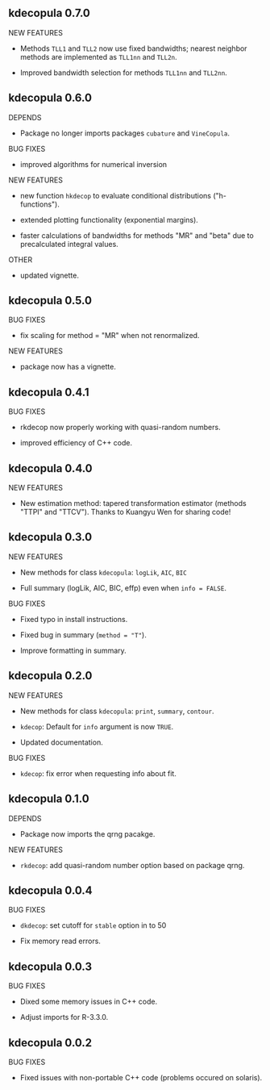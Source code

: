 kdecopula 0.7.0
-------------------------------

NEW FEATURES
  
  * Methods `TLL1` and `TLL2` now use fixed bandwidths; nearest neighbor methods
    are implemented as `TLL1nn` and `TLL2n`.
  
  * Improved bandwidth selection for methods `TLL1nn` and `TLL2nn`.


kdecopula 0.6.0
-------------------------------

DEPENDS

  * Package no longer imports packages `cubature` and `VineCopula`.

BUG FIXES

  * improved algorithms for numerical inversion
  
NEW FEATURES

  * new function `hkdecop` to evaluate conditional distributions 
    ("h-functions").
    
  * extended plotting functionality (exponential margins).
  
  * faster calculations of bandwidths for methods "MR" and "beta" due to
    precalculated integral values.
    
OTHER

  * updated vignette.
  
  
kdecopula 0.5.0
-------------------------------

BUG FIXES

  * fix scaling for method = "MR" when not renormalized.
  
NEW FEATURES

  * package now has a vignette.



kdecopula 0.4.1
-------------------------------

BUG FIXES

  * rkdecop now properly working with quasi-random numbers.
 
  * improved efficiency of C++ code. 


kdecopula 0.4.0
-------------------------------

NEW FEATURES

  * New estimation method: tapered transformation estimator 
    (methods "TTPI" and "TTCV"). 
    Thanks to Kuangyu Wen for sharing code!

kdecopula 0.3.0
-------------------------------

NEW FEATURES

  * New methods for class `kdecopula`: `logLik`, `AIC`, `BIC`
  
  * Full summary (logLik, AIC, BIC, effp) even when `info = FALSE`.
  

BUG FIXES

  * Fixed typo in install instructions.
  
  * Fixed bug in summary (`method = "T"`).

  * Improve formatting in summary.


kdecopula 0.2.0
-------------------------------

NEW FEATURES

  * New methods for class `kdecopula`: `print`, `summary`, `contour`.
  
  * `kdecop`: Default for `info` argument is now `TRUE`.
  
  * Updated documentation.

BUG FIXES

  * `kdecop`: fix error when requesting info about fit. 


kdecopula 0.1.0
-------------------------------

DEPENDS

  * Package now imports the qrng pacakge.
  
NEW FEATURES

  * `rkdecop`: add quasi-random number option based on package qrng.


kdecopula 0.0.4
-------------------------------

BUG FIXES

   * `dkdecop`: set cutoff for `stable` option in  to 50
   
   * Fix memory read errors.


kdecopula 0.0.3
-------------------------------

BUG FIXES

  * Dixed some memory issues in C++ code.
  
  * Adjust imports for R-3.3.0.


kdecopula 0.0.2
-------------------------------

BUG FIXES

  * Fixed issues with non-portable C++ code (problems occured on solaris).

